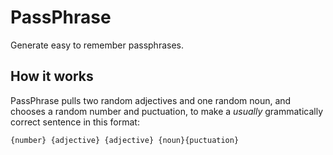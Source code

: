 # PassPhrase
Generate easy to remember passphrases.

## How it works

PassPhrase pulls two random adjectives and one random noun, and chooses a random number and puctuation, to make a *usually* grammatically correct sentence in this format:

`{number} {adjective} {adjective} {noun}{puctuation}`

